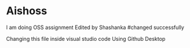 # Aishoss

I am doing OSS assignment
Edited by Shashanka
#changed successfully


Changing this file inside visual studio code
Using Github Desktop